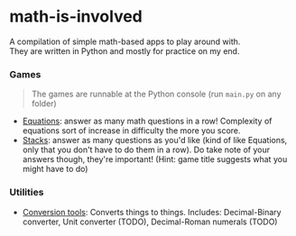 # math-is-involved
A compilation of simple math-based apps to play around with. <br>
They are written in Python and mostly for practice on my end.

### Games
> The games are runnable at the Python console (run `main.py` on any folder)
- [Equations](equations): answer as many math questions in a row! Complexity of equations sort of increase in difficulty the more you score.
- [Stacks](stacks): answer as many questions as you'd like (kind of like Equations, only that you don't have to do them in a row). Do take note of your answers though, they're important! (Hint: game title suggests what you might have to do)

### Utilities
- [Conversion tools](conversion-tools): Converts things to things. Includes: Decimal-Binary converter, Unit converter (TODO), Decimal-Roman numerals (TODO)